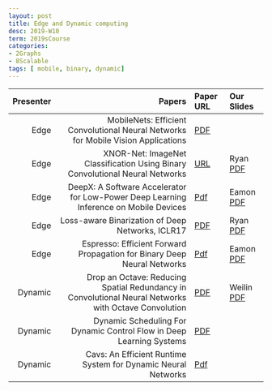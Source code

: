 ```yaml
---
layout: post
title: Edge and Dynamic computing 
desc: 2019-W10
term: 2019sCourse
categories:
- 2Graphs
- 8Scalable
tags: [ mobile, binary, dynamic]  
---
```


| Presenter | Papers | Paper URL| Our Slides |
| -----: | -------------------------------------: | :----- | :----- |
| Edge |  MobileNets: Efficient Convolutional Neural Networks for Mobile Vision Applications | [PDF]({{site.baseurl}}/talks2019/19sCourse/)   | 
| Edge | XNOR-Net: ImageNet Classification Using Binary Convolutional Neural Networks | [URL]()   |   Ryan [PDF]({{site.baseurl}}/talks2019/Extra19s/2019-03-05-Ryan-McCampbell-XNOR-Net.pdf)  | 
| Edge | DeepX: A Software Accelerator for Low-Power Deep Learning Inference on Mobile Devices  | [Pdf](https://ix.cs.uoregon.edu/~jiao/papers/ipsn16.pdf) | Eamon [PDF]({{site.baseurl}}/talks2019/19sCourse/20190306-Eamon-DeepX.pdf)   | 
| Edge |  Loss-aware Binarization of Deep Networks, ICLR17 | [PDF](https://arxiv.org/abs/1611.01600)   | Ryan [PDF]({{site.baseurl}}/talks2019/19sCourse/20190222-Ryan-McCampbell-BNN.pdf)   | 
| Edge |  Espresso: Efficient Forward Propagation for Binary Deep Neural Networks    | [Pdf](https://arxiv.org/abs/1705.07175) | Eamon [PDF]({{site.baseurl}}/talks2019/19sCourse/20190419-Eamon-Espresso.pdf)   | 
| Dynamic |  Drop an Octave: Reducing Spatial Redundancy in Convolutional Neural Networks with Octave Convolution | [PDF](https://arxiv.org/abs/1904.05049) | Weilin [PDF]({{site.baseurl}}/talks2019/19sCourse/20190426-Weilin-DropAnOctave.pdf)   | 
| Dynamic | Dynamic Scheduling For Dynamic Control Flow in Deep Learning Systems   | [PDF](http://www.cs.cmu.edu/~jinlianw/papers/dynamic_scheduling_nips18_sysml.pdf) |  |  
| Dynamic |   Cavs: An Efficient Runtime System for Dynamic Neural Networks  |  [Pdf](https://www.usenix.org/system/files/conference/atc18/atc18-xu-shizhen.pdf) |   |
